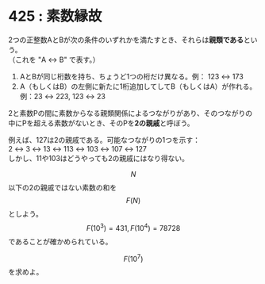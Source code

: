 # 425 : 素数縁故

2つの正整数AとBが次の条件のいずれかを満たすとき、それらは**親類である**という。\
（これを "A ↔ B" で表す。）

1. AとBが同じ桁数を持ち、ちょうど1つの桁だけ異なる。例： 123 ↔ 173
2. A（もしくはB）の左側に新たに1桁追加してしてB（もしくはA）が作れる。例：23 ↔ 223,  123 ↔ 23

2と素数Pの間に素数からなる親類関係によるつながりがあり、そのつながりの中にPを超える素数がないとき、そのPを**2の親戚**と呼ぼう。

例えば、127は2の親戚である。可能なつながりの1つを示す：\
2 ↔ 3 ↔ 13 ↔ 113 ↔ 103 ↔ 107 ↔ 127\
しかし、11や103はどうやっても2の親戚にはなり得ない。

$$N$$以下の2の親戚ではない素数の和を$$F(N)$$としよう。\
$$F(10^3) = 431, F(10^4) = 78728$$であることが確かめられている。

$$F(10^7)$$を求めよ。
